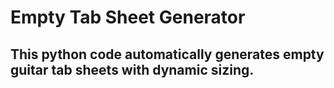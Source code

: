 # Empty Tab Sheet Generator

## This python code automatically generates empty guitar tab sheets with dynamic sizing.
